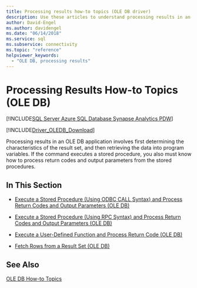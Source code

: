 ```yaml
---
title: Processing results how-to topics (OLE DB driver)
description: Use these articles to understand processing results in an OLE DB Driver for SQL Server application, including commands that execute stored procedures.
author: David-Engel
ms.author: davidengel
ms.date: "06/14/2018"
ms.service: sql
ms.subservice: connectivity
ms.topic: "reference"
helpviewer_keywords:
  - "OLE DB, processing results"
---
```

# Processing Results How-to Topics (OLE DB)
[!INCLUDE[SQL Server Azure SQL Database Synapse Analytics PDW](../../../../includes/applies-to-version/sql-asdb-asdbmi-asa-pdw.md)]

[!INCLUDE[Driver_OLEDB_Download](../../../../includes/driver_oledb_download.md)]

  Processing results in an OLE DB application involves first determining the characteristics of the result set, and then retrieving the data into program variables. If the command executes a stored procedure, you also must know how to process return codes and output parameters from the stored procedures.  
  
## In This Section  
  
-   [Execute a Stored Procedure &#40;Using ODBC CALL Syntax&#41; and Process Return Codes and Output Parameters &#40;OLE DB&#41;](../../../oledb/ole-db-how-to/results/execute-stored-procedure-with-odbc-call-and-process-output.md)  
  
-   [Execute a Stored Procedure &#40;Using RPC Syntax&#41; and Process Return Codes and Output Parameters &#40;OLE DB&#41;](../../../oledb/ole-db-how-to/results/execute-stored-procedure-with-rpc-and-process-output.md)  
  
-   [Execute a User-Defined Function and Process Return Code &#40;OLE DB&#41;](../../../oledb/ole-db-how-to/results/execute-a-user-defined-function-and-process-return-code-ole-db.md)  
  
-   [Fetch Rows from a Result Set &#40;OLE DB&#41;](../../../oledb/ole-db-how-to/results/fetch-rows-from-a-result-set-ole-db.md)  
  
## See Also  
 [OLE DB How-to Topics](../../../oledb/ole-db-how-to/ole-db-how-to-topics.md)  
  
  
